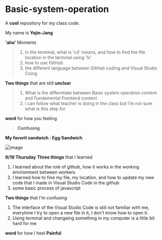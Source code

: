 # Basic-system-operation
A **cool** repository for my class code.

My name is **Yejin-Jang**

  **'aha'** Moments
>1. In the terminal, what is 'cd' means, and how to find the file location in the terminal using 'ls'
>2. how to use GitHub
>3. the different language between GitHub coding and Visual Studio Coing

  **Two things** that are still **unclear**
>1. What is the differntiate between Basic system operation content and Fundamental Frontend content
>2. I can follow what teacher is doing in the class but I'm not sure what is this step for 

  **word** for how you feeling
> **Confusing**

**My favorit sandwich : Egg Sandwich**

 ![image](https://github.com/user-attachments/assets/d68cef4e-e371-4fcd-bf54-eebc0d19d24e)


 **9/19 Thursday** 
 **Three things** that I learned 
 1. I learned about the role of github, how it works in the working environment between workers
 2. I learned how to fine my file, my location, and how to update my new code that I made in Visual Studio Code in the github
 3. some basic process of javascript 

 **Two things** that I'm confusing
 1. The interface of the Visual Studio Code is still not familiar with me, everytime I try to open a new file in it, I don't know how to open it.
 2. Using terminal and changeing something in my computer is a little bit hard for me

 **word** for how I heel
 **Painful**

 


